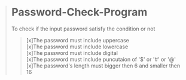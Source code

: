 ># Password-Check-Program  
>To check if the input password satisfy the condition or not  
>>[x]The password must include uppercase  
>>[x]The password must include lowercase  
>>[x]The password must include digital  
>>[x]The password must include puncutaion of '$' or '#' or '@'  
>>[x]The password's length must bigger then 6 and smaller then 16  
